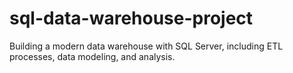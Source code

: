 # sql-data-warehouse-project
Building a modern data warehouse with SQL Server, including ETL processes, data modeling, and analysis.
